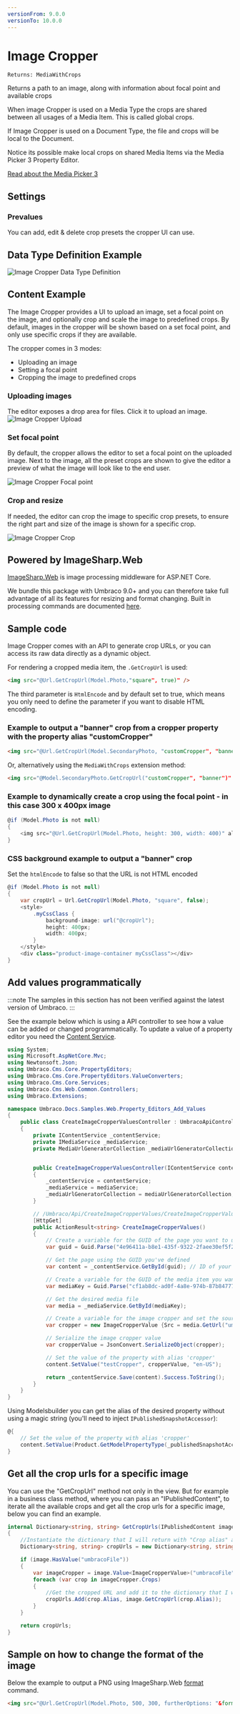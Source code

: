 ```yaml
---
versionFrom: 9.0.0
versionTo: 10.0.0
---
```


# Image Cropper

`Returns: MediaWithCrops`

Returns a path to an image, along with information about focal point and available crops

When image Cropper is used on a Media Type the crops are shared between all usages of a Media Item. This is called global crops.

If Image Cropper is used on a Document Type, the file and crops will be local to the Document.

Notice its possible make local crops on shared Media Items via the Media Picker 3 Property Editor.

[Read about the Media Picker 3](../Media-Picker-3/index.md)

## Settings

### Prevalues

You can add, edit & delete crop presets the cropper UI can use.

## Data Type Definition Example

![Image Cropper Data Type Definition](images/imageCropper-v9.png)

## Content Example

The Image Cropper provides a UI to upload an image, set a focal point on the image, and optionally crop and scale the image to predefined crops.
By default, images in the cropper will be shown based on a set focal point, and only use specific crops if they are available.

The cropper comes in 3 modes:

-   Uploading an image
-   Setting a focal point
-   Cropping the image to predefined crops

### Uploading images

The editor exposes a drop area for files. Click it to upload an image.
![Image Cropper Upload](images/imageCropper-upload-v8.png)

### Set focal point

By default, the cropper allows the editor to set a focal point on the uploaded image.
Next to the image, all the preset crops are shown to give the editor a preview of what
the image will look like to the end user.

![Image Cropper Focal point](images/imageCropper-focalpoint-v8.png)

### Crop and resize

If needed, the editor can crop the image to specific crop presets, to ensure the right part and size of the image
is shown for a specific crop.

![Image Cropper Crop](images/imageCropper-crop-v8.png)

## Powered by ImageSharp.Web

[ImageSharp.Web](https://sixlabors.com/products/imagesharp-web/) is image processing middleware for ASP.NET Core.

We bundle this package with Umbraco 9.0+ and you can therefore take full advantage of all its features for resizing and format changing. Built in processing commands are documented [here](https://docs.sixlabors.com/articles/imagesharp.web/processingcommands.html).

## Sample code

Image Cropper comes with an API to generate crop URLs, or you can access its raw data directly as a
dynamic object.

For rendering a cropped media item, the `.GetCropUrl` is used:

```html
<img src="@Url.GetCropUrl(Model.Photo,"square", true)" />

```

The third parameter is `HtmlEncode` and by default set to true, which means you only need to define the parameter if you want to disable HTML encoding.

### Example to output a "banner" crop from a cropper property with the property alias "customCropper"

```html
<img src="@Url.GetCropUrl(Model.SecondaryPhoto, "customCropper", "banner")" />
```

Or, alternatively using the `MediaWithCrops` extension method:

```html
<img src="@Model.SecondaryPhoto.GetCropUrl("customCropper", "banner")" />
```

### Example to dynamically create a crop using the focal point - in this case 300 x 400px image

```csharp
@if (Model.Photo is not null)
{
    <img src="@Url.GetCropUrl(Model.Photo, height: 300, width: 400)" alt="@Model.Photo.Name" />
}
```

### CSS background example to output a "banner" crop

Set the `htmlEncode` to false so that the URL is not HTML encoded

```csharp
@if (Model.Photo is not null)
{
    var cropUrl = Url.GetCropUrl(Model.Photo, "square", false);
    <style>
        .myCssClass {
            background-image: url("@cropUrl");
            height: 400px;
            width: 400px;
        }
    </style>
    <div class="product-image-container myCssClass"></div>
}
```

## Add values programmatically

:::note
The samples in this section has not been verified against the latest version of Umbraco.
:::

See the example below which is using a API controller to see how a value can be added or changed programmatically. To update a value of a property editor you need the [Content Service](../../../../../Reference/Management/Services/ContentService/index.md).

```csharp
using System;
using Microsoft.AspNetCore.Mvc;
using Newtonsoft.Json;
using Umbraco.Cms.Core.PropertyEditors;
using Umbraco.Cms.Core.PropertyEditors.ValueConverters;
using Umbraco.Cms.Core.Services;
using Umbraco.Cms.Web.Common.Controllers;
using Umbraco.Extensions;

namespace Umbraco.Docs.Samples.Web.Property_Editors_Add_Values
{
    public class CreateImageCropperValuesController : UmbracoApiController
    {
        private IContentService _contentService;
        private IMediaService _mediaService;
        private MediaUrlGeneratorCollection _mediaUrlGeneratorCollection;


        public CreateImageCropperValuesController(IContentService contentService, IMediaService mediaService, MediaUrlGeneratorCollection mediaUrlGeneratorCollection)
        {
            _contentService = contentService;
            _mediaService = mediaService;
            _mediaUrlGeneratorCollection = mediaUrlGeneratorCollection;
        }

        // /Umbraco/Api/CreateImageCropperValues/CreateImageCropperValues
        [HttpGet]
        public ActionResult<string> CreateImageCropperValues()
        {
            // Create a variable for the GUID of the page you want to update
            var guid = Guid.Parse("4e96411a-b8e1-435f-9322-2faee30ef5f2");

            // Get the page using the GUID you've defined
            var content = _contentService.GetById(guid); // ID of your page

            // Create a variable for the GUID of the media item you want to use
            var mediaKey = Guid.Parse("cf1ab8dc-ad0f-4a8e-974b-87b84777b0d6");

            // Get the desired media file
            var media = _mediaService.GetById(mediaKey);

            // Create a variable for the image cropper and set the source
            var cropper = new ImageCropperValue {Src = media.GetUrl("umbracoFile", _mediaUrlGeneratorCollection)};

            // Serialize the image cropper value
            var cropperValue = JsonConvert.SerializeObject(cropper);

            // Set the value of the property with alias 'cropper'
            content.SetValue("testCropper", cropperValue, "en-US");

            return _contentService.Save(content).Success.ToString();
        }
    }
}
```

Using Modelsbuilder you can get the alias of the desired property without using a magic string (you'll need to inject `IPublishedSnapshotAccessor`):

```csharp
@{
    // Set the value of the property with alias 'cropper'
    content.SetValue(Product.GetModelPropertyType(_publishedSnapshotAccessor, x => x.TestCropper).Alias, cropperValue, "en-US");
}
```

## Get all the crop urls for a specific image

You can use the "GetCropUrl" method not only in the view. But for example in a business class method, where you can pass an "IPublishedContent", to iterate all the available crops and get all the crop urls for a specific image, below you can find an example. 

```csharp
internal Dictionary<string, string> GetCropUrls(IPublishedContent image)
{
    //Instantiate the dictionary that I will return with "Crop alias" and "Cropped URL"
    Dictionary<string, string> cropUrls = new Dictionary<string, string>();

    if (image.HasValue("umbracoFile"))
    {
        var imageCropper = image.Value<ImageCropperValue>("umbracoFile");
        foreach (var crop in imageCropper.Crops)
        {
            //Get the cropped URL and add it to the dictionary that I will return
            cropUrls.Add(crop.Alias, image.GetCropUrl(crop.Alias));
        }
    }

    return cropUrls;
}
```

## Sample on how to change the format of the image

Below the example to output a PNG using ImageSharp.Web [format](https://docs.sixlabors.com/articles/imagesharp.web/processingcommands.html#format) command.

```html
<img src="@Url.GetCropUrl(Model.Photo, 500, 300, furtherOptions: "&format=png")" />
```
